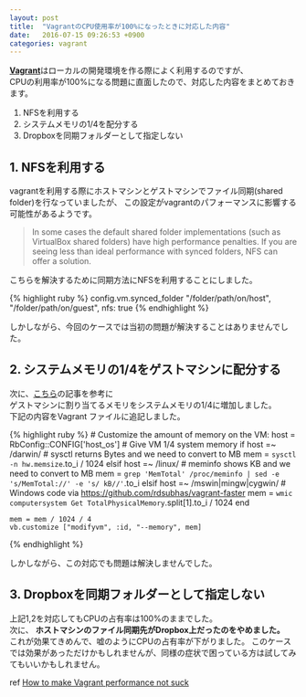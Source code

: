 ```yaml
---
layout: post
title:  "VagrantのCPU使用率が100%になったときに対応した内容"
date:   2016-07-15 09:26:53 +0900
categories: vagrant
---
```


[**Vagrant**](https://www.vagrantup.com/)はローカルの開発環境を作る際によく利用するのですが、  
CPUの利用率が100%になる問題に直面したので、対応した内容をまとめておきます。

1. NFSを利用する
2. システムメモリの1/4を配分する
3. Dropboxを同期フォルダーとして指定しない

## 1. NFSを利用する

vagrantを利用する際にホストマシンとゲストマシンでファイル同期(shared folder)を行なっていましたが、 
この設定がvagrantのパフォーマンスに影響する可能性があるようです。


> In some cases the default shared folder implementations (such as VirtualBox shared folders) have high performance penalties. If you are seeing less than ideal performance with synced folders, NFS can offer a solution.


こちらを解決するために同期方法にNFSを利用することにしました。

{% highlight ruby %}
  config.vm.synced_folder "/folder/path/on/host", "/folder/path/on/guest", nfs: true
{% endhighlight %}

しかしながら、今回のケースでは当初の問題が解決することはありませんでした。

## 2. システムメモリの1/4をゲストマシンに配分する

次に、[こちら](https://stefanwrobel.com/how-to-make-vagrant-performance-not-suck)の記事を参考に  
ゲストマシンに割り当てるメモリをシステムメモリの1/4に増加しました。  
下記の内容をVagrant ファイルに追記しました。

{% highlight ruby %}
    # Customize the amount of memory on the VM:
      host = RbConfig::CONFIG['host_os']
    # Give VM 1/4 system memory
    if host =~ /darwin/
      # sysctl returns Bytes and we need to convert to MB
      mem = `sysctl -n hw.memsize`.to_i / 1024
    elsif host =~ /linux/
      # meminfo shows KB and we need to convert to MB
      mem = `grep 'MemTotal' /proc/meminfo | sed -e 's/MemTotal://' -e 's/ kB//'`.to_i
    elsif host =~ /mswin|mingw|cygwin/
      # Windows code via https://github.com/rdsubhas/vagrant-faster
      mem = `wmic computersystem Get TotalPhysicalMemory`.split[1].to_i / 1024
    end

    mem = mem / 1024 / 4
    vb.customize ["modifyvm", :id, "--memory", mem]
{% endhighlight %}

しかしながら、この対応でも問題は解決しませんでした。

## 3. Dropboxを同期フォルダーとして指定しない


上記1,2を対応してもCPUの占有率は100%のままでした。  
次に、
**ホストマシンのファイル同期先がDropbox上だったのをやめました。**   
これが効果てきめんで、嘘のようにCPUの占有率が下がりました。
このケースでは効果があっただけかもしれませんが、同様の症状で困っている方は試してみてもいいかもしれません。

ref 
[How to make Vagrant performance not suck](https://stefanwrobel.com/how-to-make-vagrant-performance-not-suck)




